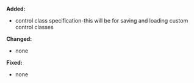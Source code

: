 **Added:**
* control class specification-this will be for saving and loading custom control classes

**Changed:**
* none

**Fixed:**
* none

